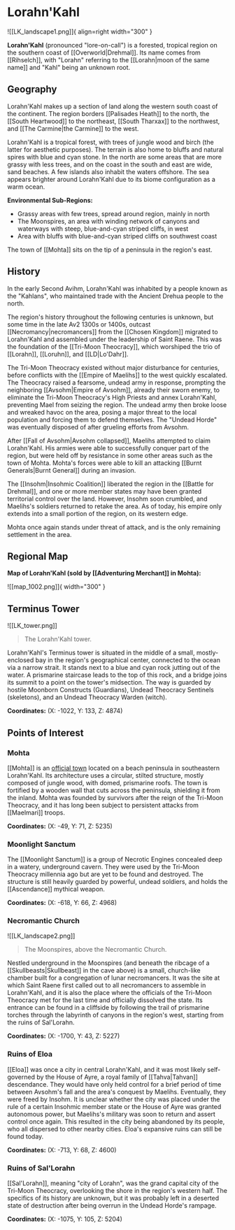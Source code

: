# Lorahn'Kahl

![[LK_landscape1.png]]{ align=right width="300" }

**Lorahn'Kahl** (pronounced "lore-on-call") is a forested, tropical region on the southern coast of [[Overworld|Drehmal]]. Its name comes from [[Rihselch]], with "Lorahn" referring to the [[Lorahn|moon of the same name]] and "Kahl" being an unknown root.

## Geography

Lorahn'Kahl makes up a section of land along the western south coast of the continent. The region borders [[Palisades Heath]] to the north, the [[South Heartwood]] to the northeast, [[South Tharxax]] to the northwest, and [[The Carmine|the Carmine]] to the west. 

Lorahn'Kahl is a tropical forest, with trees of jungle wood and birch (the latter for aesthetic purposes). The terrain is also home to bluffs and natural spires with blue and cyan stone. In the north are some areas that are more grassy with less trees, and on the coast in the south and east are wide, sand beaches. A few islands also inhabit the waters offshore. The sea appears brighter around Lorahn'Kahl due to its biome configuration as a warm ocean.

**Environmental Sub-Regions:**

- Grassy areas with few trees, spread around region, mainly in north <br>
- The Moonspires, an area with winding network of canyons and waterways with steep, blue-and-cyan striped cliffs, in west <br>
- Area with bluffs with blue-and-cyan striped cliffs on southwest coast

The town of [[Mohta]] sits on the tip of a peninsula in the region's east.

## History

In the early Second Avihm, Lorahn'Kahl was inhabited by a people known as the "Kahlans", who maintained trade with the Ancient Drehua people to the north.

The region's history throughout the following centuries is unknown, but some time in the late Av2 1300s or 1400s, outcast [[Necromancy|necromancers]] from the [[Chosen Kingdom]] migrated to Lorahn'Kahl and assembled under the leadership of Saint Raene. This was the foundation of the [[Tri-Moon Theocracy]], which worshiped the trio of [[Lorahn]], [[Loruhn]], and [[LD|Lo'Dahr]].

The Tri-Moon Theocracy existed without major disturbance for centuries, before conflicts with the [[Empire of Maelihs]] to the west quickly escalated. The Theocracy raised a fearsome, undead army in response, prompting the neighboring [[Avsohm|Empire of Avsohm]], already their sworn enemy, to eliminate the Tri-Moon Theocracy's High Priests and annex Lorahn'Kahl, preventing Mael from seizing the region. The undead army then broke loose and wreaked havoc on the area, posing a major threat to the local population and forcing them to defend themselves. The "Undead Horde" was eventually disposed of after grueling efforts from Avsohm.

After [[Fall of Avsohm|Avsohm collapsed]], Maelihs attempted to claim Lorahn'Kahl. His armies were able to successfully conquer part of the region, but were held off by resistance in some other areas such as the town of Mohta. Mohta's forces were able to kill an attacking [[Burnt Generals|Burnt General]] during an invasion. 

The [[Insohm|Insohmic Coalition]] liberated the region in the [[Battle for Drehmal]], and one or more member states may have been granted territorial control over the land. However, Insohm soon crumbled, and Maelihs's soldiers returned to retake the area. As of today, his empire only extends into a small portion of the region, on its western edge. 

Mohta once again stands under threat of attack, and is the only remaining settlement in the area.

## Regional Map

**Map of Lorahn'Kahl (sold by [[Adventuring Merchant]] in Mohta):**

![[map_1002.png]]{ width="300" }

## Terminus Tower

![[LK_tower.png]]
> The Lorahn'Kahl tower.

Lorahn'Kahl's Terminus tower is situated in the middle of a small, mostly-enclosed bay in the region's geographical center, connected to the ocean via a narrow strait. It stands next to a blue and cyan rock jutting out of the water. A prismarine staircase leads to the top of this rock, and a bridge joins its summit to a point on the tower's midsection. The way is guarded by hostile Moonborn Constructs (Guardians), Undead Theocracy Sentinels (skeletons), and an Undead Theocracy Warden (witch).

**Coordinates:** (X: -1022, Y: 133, Z: 4874)

## Points of Interest

### Mohta

[[Mohta]] is an [official town](/World/Drehmal/Settlements/Official_Towns/) located on a beach peninsula in southeastern Lorahn'Kahl. Its architecture uses a circular, stilted structure, mostly composed of jungle wood, with domed, prismarine roofs. The town is fortified by a wooden wall that cuts across the peninsula, shielding it from the inland. Mohta was founded by survivors after the reign of the Tri-Moon Theocracy, and it has long been subject to persistent attacks from [[Maelmari]] troops.

**Coordinates:** (X: -49, Y: 71, Z: 5235)

### Moonlight Sanctum

The [[Moonlight Sanctum]] is a group of Necrotic Engines concealed deep in a watery, underground cavern. They were used by the Tri-Moon Theocracy millennia ago but are yet to be found and destroyed. The structure is still heavily guarded by powerful, undead soldiers, and holds the [[Ascendance]] mythical weapon.

**Coordinates:** (X: -618, Y: 66, Z: 4968)

### Necromantic Church

![[LK_landscape2.png]]
> The Moonspires, above the Necromantic Church.

Nestled underground in the Moonspires (and beneath the ribcage of a [[Skullbeasts|Skullbeast]] in the cave above) is a small, church-like chamber built for a congregation of lunar necromancers. It was the site at which Saint Raene first called out to all necromancers to assemble in Lorahn'Kahl, and it is also the place where the officials of the Tri-Moon Theocracy met for the last time and officially dissolved the state. Its entrance can be found in a cliffside by following the trail of prismarine torches through the labyrinth of canyons in the region's west, starting from the ruins of Sal'Lorahn.

**Coordinates:** (X: -1700, Y: 43, Z: 5227)

### Ruins of Eloa

[[Eloa]] was once a city in central Lorahn'Kahl, and it was most likely self-governed by the House of Ayre, a royal family of [[Tahva|Tahvan]] descendance. They would have only held control for a brief period of time between Avsohm's fall and the area's conquest by Maelihs. Eventually, they were freed by Insohm. It is unclear whether the city was placed under the rule of a certain Insohmic member state or the House of Ayre was granted autonomous power, but Maelihs's military was soon to return and assert control once again. This resulted in the city being abandoned by its people, who all dispersed to other nearby cities. Eloa's expansive ruins can still be found today.

**Coordinates:** (X: -713, Y: 68, Z: 4600)

### Ruins of Sal'Lorahn

[[Sal'Lorahn]], meaning "city of Lorahn", was the grand capital city of the Tri-Moon Theocracy, overlooking the shore in the region's western half. The specifics of its history are unknown, but it was probably left in a deserted state of destruction after being overrun in the Undead Horde's rampage.

**Coordinates:** (X: -1075, Y: 105, Z: 5204)
